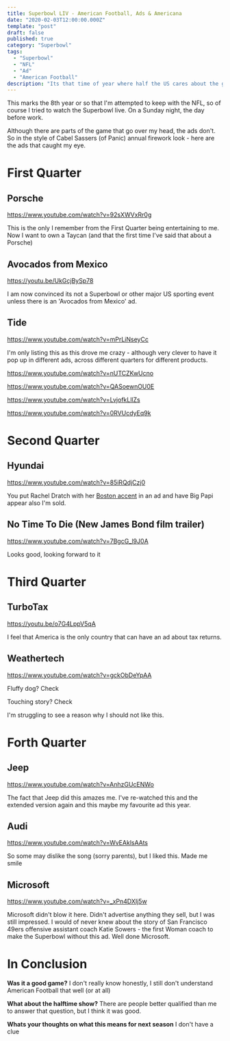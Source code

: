 ```yaml
---
title: Superbowl LIV - American Football, Ads & Americana
date: "2020-02-03T12:00:00.000Z"
template: "post"
draft: false
published: true
category: "Superbowl"
tags:
  - "Superbowl"
  - "NFL"
  - "Ad"
  - "American Football"
description: "Its that time of year where half the US cares about the game, the other half care about the ads and everyone outside the US asks what the hell is going on"
---
```


This marks the 8th year or so that I'm attempted to keep with the NFL, so of course I tried to watch the Superbowl live. On a Sunday night, the day before work.

Although there are parts of the game that go over my head, the ads don't. So in the style of Cabel Sassers (of Panic) annual firework look - here are the ads that caught my eye.

# First Quarter

## Porsche

https://www.youtube.com/watch?v=92sXWVxRr0g

This is the only I remember from the First Quarter being entertaining to me. Now I want to own a Taycan (and that the first time I've said that about a Porsche)

## Avocados from Mexico

https://youtu.be/UkGcjBySp78

I am now convinced its not a Superbowl or other major US sporting event unless there is an 'Avocados from Mexico' ad.

## Tide

https://www.youtube.com/watch?v=mPrLiNseyCc

I'm only listing this as this drove me crazy - although very clever to have it pop up in different ads, across different quarters for different products.

https://www.youtube.com/watch?v=nUTCZKwUcno

https://www.youtube.com/watch?v=QASoewnOU0E

https://www.youtube.com/watch?v=LvjofkLllZs

https://www.youtube.com/watch?v=0RVUcdyEq9k

# Second Quarter

## Hyundai

https://www.youtube.com/watch?v=85iRQdjCzj0

You put Rachel Dratch with her [Boston accent](https://en.wikipedia.org/wiki/The_Boston_Teens) in an ad and have Big Papi appear also I'm sold.

## No Time To Die (New James Bond film trailer)

https://www.youtube.com/watch?v=7BgcG_l9J0A

Looks good, looking forward to it

# Third Quarter

## TurboTax

https://youtu.be/o7G4LppV5qA

I feel that America is the only country that can have an ad about tax returns.

## Weathertech

https://www.youtube.com/watch?v=gckObDeYpAA

Fluffy dog? Check

Touching story? Check

I'm struggling to see a reason why I should not like this.

# Forth Quarter

## Jeep

https://www.youtube.com/watch?v=AnhzGUcENWo

The fact that Jeep did this amazes me. I've re-watched this and the extended version again and this maybe my favourite ad this year.

## Audi

https://www.youtube.com/watch?v=WvEAklsAAts

So some may dislike the song (sorry parents), but I liked this. Made me smile

## Microsoft

https://www.youtube.com/watch?v=_xPn4DXIj5w

Microsoft didn't blow it here. Didn't advertise anything they sell, but I was still impressed. I would of never knew about the story of San Francisco 49ers offensive assistant coach Katie Sowers - the first Woman coach to make the Superbowl without this ad. Well done Microsoft.

# In Conclusion

**Was it a good game?** I don't really know honestly, I still don't understand American Football that well (or at all)

**What about the halftime show?** There are people better qualified than me to answer that question, but I think it was good.

**Whats your thoughts on what this means for next season** I don't have a clue
